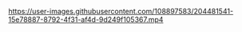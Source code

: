 https://user-images.githubusercontent.com/108897583/204481541-15e78887-8792-4f31-af4d-9d249f105367.mp4

